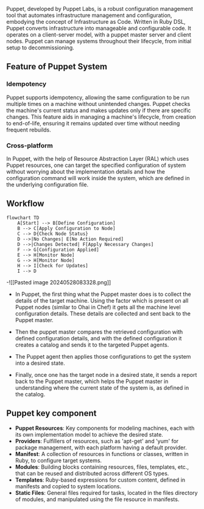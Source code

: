 Puppet, developed by Puppet Labs, is a robust configuration management tool that automates infrastructure management and configuration, embodying the concept of Infrastructure as Code. Written in Ruby DSL, Puppet converts infrastructure into manageable and configurable code. It operates on a client-server model, with a puppet master server and client nodes. Puppet can manage systems throughout their lifecycle, from initial setup to decommissioning.

## Feature of Puppet System

### Idempotency

Puppet supports idempotency, allowing the same configuration to be run multiple times on a machine without unintended changes. Puppet checks the machine's current status and makes updates only if there are specific changes. This feature aids in managing a machine's lifecycle, from creation to end-of-life, ensuring it remains updated over time without needing frequent rebuilds.


### Cross-platform

In Puppet, with the help of Resource Abstraction Layer (RAL) which uses Puppet resources, one can target the specified configuration of system without worrying about the implementation details and how the configuration command will work inside the system, which are defined in the underlying configuration file.

## Workflow

```merm
flowchart TD
    A[Start] --> B[Define Configuration]
    B --> C[Apply Configuration to Node]
    C --> D{Check Node Status}
    D -->|No Changes| E[No Action Required]
    D -->|Changes Detected| F[Apply Necessary Changes]
    F --> G[Configuration Applied]
    E --> H[Monitor Node]
    G --> H[Monitor Node]
    H --> I[Check for Updates]
    I --> D
```

-![[Pasted image 20240528083328.png]]
- In Puppet, the first thing what the Puppet master does is to collect the details of the target machine. Using the factor which is present on all Puppet nodes (similar to Ohai in Chef) it gets all the machine level configuration details. These details are collected and sent back to the Puppet master.
    
- Then the puppet master compares the retrieved configuration with defined configuration details, and with the defined configuration it creates a catalog and sends it to the targeted Puppet agents.
    
- The Puppet agent then applies those configurations to get the system into a desired state.
    
- Finally, once one has the target node in a desired state, it sends a report back to the Puppet master, which helps the Puppet master in understanding where the current state of the system is, as defined in the catalog.

## Puppet key component  

- **Puppet Resources**: Key components for modeling machines, each with its own implementation model to achieve the desired state.
- **Providers**: Fulfillers of resources, such as 'apt-get' and 'yum' for package management, with each platform having a default provider.
- **Manifest**: A collection of resources in functions or classes, written in Ruby, to configure target systems.
- **Modules**: Building blocks containing resources, files, templates, etc., that can be reused and distributed across different OS types.
- **Templates**: Ruby-based expressions for custom content, defined in manifests and copied to system locations.
- **Static Files**: General files required for tasks, located in the files directory of modules, and manipulated using the file resource in manifests.

